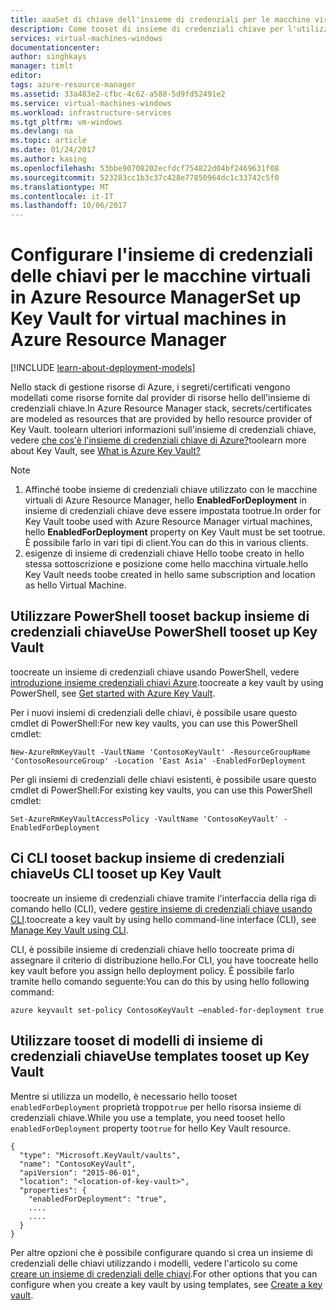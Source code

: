 ```yaml
---
title: aaaSet di chiave dell'insieme di credenziali per le macchine virtuali Windows Azure Resource Manager | Documenti Microsoft
description: Come tooset di insieme di credenziali chiave per l'utilizzo con una macchina virtuale di Azure Resource Manager.
services: virtual-machines-windows
documentationcenter: 
author: singhkays
manager: timlt
editor: 
tags: azure-resource-manager
ms.assetid: 33a483e2-cfbc-4c62-a588-5d9fd52491e2
ms.service: virtual-machines-windows
ms.workload: infrastructure-services
ms.tgt_pltfrm: vm-windows
ms.devlang: na
ms.topic: article
ms.date: 01/24/2017
ms.author: kasing
ms.openlocfilehash: 53bbe90708202ecfdcf754822d04bf2469631f08
ms.sourcegitcommit: 523283cc1b3c37c428e77850964dc1c33742c5f0
ms.translationtype: MT
ms.contentlocale: it-IT
ms.lasthandoff: 10/06/2017
---
```

# <a name="set-up-key-vault-for-virtual-machines-in-azure-resource-manager"></a><span data-ttu-id="d2d85-103">Configurare l'insieme di credenziali delle chiavi per le macchine virtuali in Azure Resource Manager</span><span class="sxs-lookup"><span data-stu-id="d2d85-103">Set up Key Vault for virtual machines in Azure Resource Manager</span></span>

[!INCLUDE [learn-about-deployment-models](../../../includes/learn-about-deployment-models-rm-include.md)]

<span data-ttu-id="d2d85-104">Nello stack di gestione risorse di Azure, i segreti/certificati vengono modellati come risorse fornite dal provider di risorse hello dell'insieme di credenziali chiave.</span><span class="sxs-lookup"><span data-stu-id="d2d85-104">In Azure Resource Manager stack, secrets/certificates are modeled as resources that are provided by hello resource provider of Key Vault.</span></span> <span data-ttu-id="d2d85-105">toolearn ulteriori informazioni sull'insieme di credenziali chiave, vedere [che cos'è l'insieme di credenziali chiave di Azure?](../../key-vault/key-vault-whatis.md)</span><span class="sxs-lookup"><span data-stu-id="d2d85-105">toolearn more about Key Vault, see [What is Azure Key Vault?](../../key-vault/key-vault-whatis.md)</span></span>

> [!NOTE]
> 1. <span data-ttu-id="d2d85-106">Affinché toobe insieme di credenziali chiave utilizzato con le macchine virtuali di Azure Resource Manager, hello **EnabledForDeployment** in insieme di credenziali chiave deve essere impostata tootrue.</span><span class="sxs-lookup"><span data-stu-id="d2d85-106">In order for Key Vault toobe used with Azure Resource Manager virtual machines, hello **EnabledForDeployment** property on Key Vault must be set tootrue.</span></span> <span data-ttu-id="d2d85-107">È possibile farlo in vari tipi di client.</span><span class="sxs-lookup"><span data-stu-id="d2d85-107">You can do this in various clients.</span></span>
> 2. <span data-ttu-id="d2d85-108">esigenze di insieme di credenziali chiave Hello toobe creato in hello stessa sottoscrizione e posizione come hello macchina virtuale.</span><span class="sxs-lookup"><span data-stu-id="d2d85-108">hello Key Vault needs toobe created in hello same subscription and location as hello Virtual Machine.</span></span>
>
>

## <a name="use-powershell-tooset-up-key-vault"></a><span data-ttu-id="d2d85-109">Utilizzare PowerShell tooset backup insieme di credenziali chiave</span><span class="sxs-lookup"><span data-stu-id="d2d85-109">Use PowerShell tooset up Key Vault</span></span>
<span data-ttu-id="d2d85-110">toocreate un insieme di credenziali chiave usando PowerShell, vedere [introduzione insieme credenziali chiavi Azure](../../key-vault/key-vault-get-started.md#vault).</span><span class="sxs-lookup"><span data-stu-id="d2d85-110">toocreate a key vault by using PowerShell, see [Get started with Azure Key Vault](../../key-vault/key-vault-get-started.md#vault).</span></span>

<span data-ttu-id="d2d85-111">Per i nuovi insiemi di credenziali delle chiavi, è possibile usare questo cmdlet di PowerShell:</span><span class="sxs-lookup"><span data-stu-id="d2d85-111">For new key vaults, you can use this PowerShell cmdlet:</span></span>

    New-AzureRmKeyVault -VaultName 'ContosoKeyVault' -ResourceGroupName 'ContosoResourceGroup' -Location 'East Asia' -EnabledForDeployment

<span data-ttu-id="d2d85-112">Per gli insiemi di credenziali delle chiavi esistenti, è possibile usare questo cmdlet di PowerShell:</span><span class="sxs-lookup"><span data-stu-id="d2d85-112">For existing key vaults, you can use this PowerShell cmdlet:</span></span>

    Set-AzureRmKeyVaultAccessPolicy -VaultName 'ContosoKeyVault' -EnabledForDeployment

## <a name="us-cli-tooset-up-key-vault"></a><span data-ttu-id="d2d85-113">Ci CLI tooset backup insieme di credenziali chiave</span><span class="sxs-lookup"><span data-stu-id="d2d85-113">Us CLI tooset up Key Vault</span></span>
<span data-ttu-id="d2d85-114">toocreate un insieme di credenziali chiave tramite l'interfaccia della riga di comando hello (CLI), vedere [gestire insieme di credenziali chiave usando CLI](../../key-vault/key-vault-manage-with-cli2.md#create-a-key-vault).</span><span class="sxs-lookup"><span data-stu-id="d2d85-114">toocreate a key vault by using hello command-line interface (CLI), see [Manage Key Vault using CLI](../../key-vault/key-vault-manage-with-cli2.md#create-a-key-vault).</span></span>

<span data-ttu-id="d2d85-115">CLI, è possibile insieme di credenziali chiave hello toocreate prima di assegnare il criterio di distribuzione hello.</span><span class="sxs-lookup"><span data-stu-id="d2d85-115">For CLI, you have toocreate hello key vault before you assign hello deployment policy.</span></span> <span data-ttu-id="d2d85-116">È possibile farlo tramite hello comando seguente:</span><span class="sxs-lookup"><span data-stu-id="d2d85-116">You can do this by using hello following command:</span></span>

    azure keyvault set-policy ContosoKeyVault –enabled-for-deployment true

## <a name="use-templates-tooset-up-key-vault"></a><span data-ttu-id="d2d85-117">Utilizzare tooset di modelli di insieme di credenziali chiave</span><span class="sxs-lookup"><span data-stu-id="d2d85-117">Use templates tooset up Key Vault</span></span>
<span data-ttu-id="d2d85-118">Mentre si utilizza un modello, è necessario hello tooset `enabledForDeployment` proprietà troppo`true` per hello risorsa insieme di credenziali chiave.</span><span class="sxs-lookup"><span data-stu-id="d2d85-118">While you use a template, you need tooset hello `enabledForDeployment` property too`true` for hello Key Vault resource.</span></span>

    {
      "type": "Microsoft.KeyVault/vaults",
      "name": "ContosoKeyVault",
      "apiVersion": "2015-06-01",
      "location": "<location-of-key-vault>",
      "properties": {
        "enabledForDeployment": "true",
        ....
        ....
      }
    }

<span data-ttu-id="d2d85-119">Per altre opzioni che è possibile configurare quando si crea un insieme di credenziali delle chiavi utilizzando i modelli, vedere l'articolo su come [creare un insieme di credenziali delle chiavi](https://azure.microsoft.com/documentation/templates/101-key-vault-create/).</span><span class="sxs-lookup"><span data-stu-id="d2d85-119">For other options that you can configure when you create a key vault by using templates, see [Create a key vault](https://azure.microsoft.com/documentation/templates/101-key-vault-create/).</span></span>
